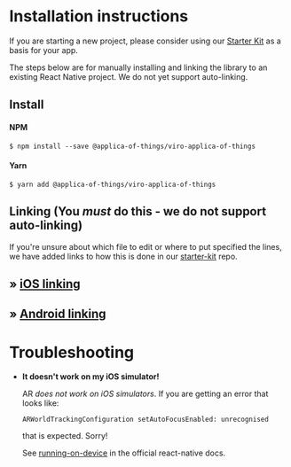# Installation instructions

If you are starting a new project, please consider using our [Starter Kit](https://github.com/ViroCommunity/starter-kit) as a basis for your app.

The steps below are for manually installing and linking the library to an existing React Native project. We do not yet support auto-linking.

## Install

#### NPM 

```console
$ npm install --save @applica-of-things/viro-applica-of-things
```

#### Yarn

```console
$ yarn add @applica-of-things/viro-applica-of-things
```

## Linking (You _must_ do this - we do not support auto-linking)

If you're unsure about which file to edit or where to put specified the lines, we have added links to how this is done in our [starter-kit](https://github.com/ViroCommunity/starter-kit) repo.

## » [iOS linking](./INSTALL_IOS.md)

## » [Android linking](./INSTALL_ANDROID.md)

# **Troubleshooting**

- **It doesn't work on my iOS simulator!**

  AR _does not work on iOS simulators_. If you are getting an error that looks like:

  `ARWorldTrackingConfiguration setAutoFocusEnabled: unrecognised`

  that is expected. Sorry!

  See [running-on-device](https://reactnative.dev/docs/running-on-device) in the official react-native docs.
